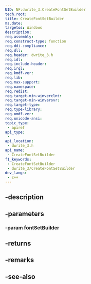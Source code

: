 ```yaml
---
UID: NF:dwrite_3.CreateFontSetBuilder
tech.root: 
title: CreateFontSetBuilder
ms.date: 
targetos: Windows
description: 
req.assembly: 
req.construct-type: function
req.ddi-compliance: 
req.dll: 
req.header: dwrite_3.h
req.idl: 
req.include-header: 
req.irql: 
req.kmdf-ver: 
req.lib: 
req.max-support: 
req.namespace: 
req.redist: 
req.target-min-winverclnt: 
req.target-min-winversvr: 
req.target-type: 
req.type-library: 
req.umdf-ver: 
req.unicode-ansi: 
topic_type:
 - apiref
api_type:
 - 
api_location:
 - dwrite_3.h
api_name:
 - CreateFontSetBuilder
f1_keywords:
 - CreateFontSetBuilder
 - dwrite_3/CreateFontSetBuilder
dev_langs:
 - c++
---
```


## -description

## -parameters

### -param fontSetBuilder

## -returns

## -remarks

## -see-also

